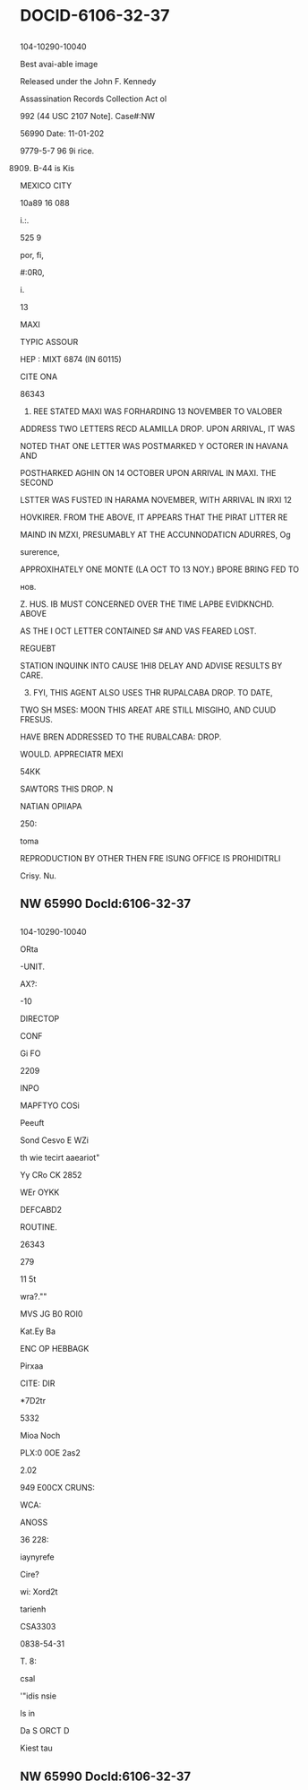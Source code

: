 # DOCID-6106-32-37

##
104-10290-10040

Best avai-able image

Released under the John F. Kennedy

Assassination Records Collection Act ol

992 (44 USC 2107 Note]. Case#:NW

56990 Date: 11-01-202

9779-5-7 96 9i rice.

8909. B-44 is Kis

MEXICO CITY

10a89 16 088

i.:.

525 9

por, fi,

#:0R0,

i.

13

MAXI

TYPIC ASSOUR

HEP : MIXT 6874 (IN 60115)

CITE ONA

86343

1. REE STATED MAXI WAS FORHARDING 13 NOVEMBER TO VALOBER

ADDRESS TWO LETTERS RECD ALAMILLA DROP. UPON ARRIVAL, IT WAS

NOTED THAT ONE LETTER WAS POSTMARKED Y OCTORER IN HAVANA AND

POSTHARKED AGHIN ON 14 OCTOBER UPON ARRIVAL IN MAXI. THE SECOND

LSTTER WAS FUSTED IN HARAMA NOVEMBER, WITH ARRIVAL IN IRXI 12

HOVKIRER. FROM THE ABOVE, IT APPEARS THAT THE PIRAT LITTER RE

MAIND IN MZXI, PRESUMABLY AT THE ACCUNNODATICN ADURRES, Og

surerence,

APPROXIHATELY ONE MONTE (LA OCT TO 13 NOY.) BPORE BRING FED TO

нов.

Z. HUS. IB MUST CONCERNED OVER THE TIME LAPBE EVIDKNCHD. ABOVE

AS THE I OCT LETTER CONTAINED S# AND VAS FEARED LOST.

REGUEBT

STATION INQUINK INTO CAUSE 1HI8 DELAY AND ADVISE RESULTS BY CARE.

3. FYI, THIS AGENT ALSO USES THR RUPALCABA DROP. TO DATE,

TWO SH MSES: MOON THIS AREAT ARE STILL MISGIHO, AND CUUD FRESUS.

HAVE BREN ADDRESSED TO THE RUBALCABA: DROP.

WOULD. APPRECIATR MEXI

54КK

SAWTORS THIS DROP. N

NATIAN OPIIAPA

250:

toma

REPRODUCTION BY OTHER THEN FRE ISUNG OFFICE IS PROHIDITRLI

Crisy. Nu.

NW 65990 Docld:6106-32-37
---

##
104-10290-10040

ORta

-UNIT.

AX?:

-10

DIRECTOP

CONF

Gi FO

2209

INPO

MAPFTYO COSi

Peeuft

Sond Cesvo E WZi

th wie tecirt aaeariot"

Yy CRo CK 2852

WEr OYKK

DEFCABD2

ROUTINE.

26343

279

11 5t

wra?.""

MVS JG B0 ROI0

Kat.Ey Ba

ENC OP HEBBAGK

Pirxaa

CITE: DIR

*7D2tr

5332

Mioa Noch

PLX:0 0OE 2as2

2.02

949 E00CX CRUNS:

WCA:

ANOSS

36 228:

iaynyrefe

Cire?

wi: Xord2t

tarienh

CSA3303

0838-54-31

T. 8:

csal

'"idis nsie

ls in

Da S ORCT D

Kiest tau

NW 65990 Docld:6106-32-37
---

